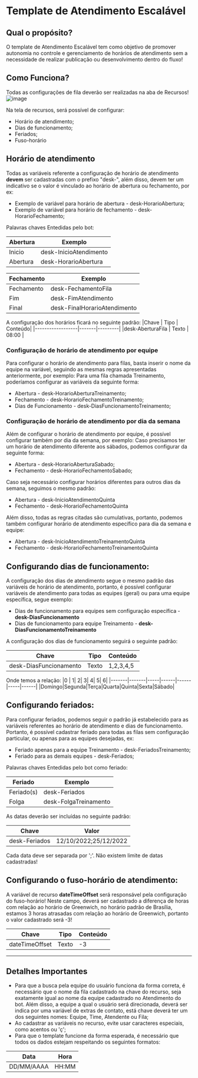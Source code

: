 # Template de Atendimento Escalável

## Qual o propósito?

O template de Atendimento Escalável tem como objetivo de promover autonomia no controle e gerenciamento de horários de atendimento sem a necessidade de realizar publicação ou desenvolvimento dentro do fluxo!

## Como Funciona?

Todas as configurações de fila deverão ser realizadas na aba de Recursos! 
![image](https://user-images.githubusercontent.com/44960191/112885419-1ddea200-90a7-11eb-8e4c-00c875a29d82.png)


Na tela de recursos, será possível de configurar:

- Horário de atendimento;
- Dias de funcionamento;
- Feriados;
- Fuso-horário

## Horário de atendimento

Todas as variáveis referente a configuração de horário de atendimento <b>devem</b> ser cadastradas com o prefixo "desk-", além disso, devem ter um indicativo se o valor é vinculado ao horário de abertura ou fechamento, por ex:
- Exemplo de variável para horário de abertura - desk-HorarioAbertura;
- Exemplo de variável para horário de fechamento - desk-HorarioFechamento;

Palavras chaves Entedidas pelo bot:

| **Abertura** | Exemplo               |
|--------------|-----------------------|
|Inicio        | desk-InicioAtendimento|    
|Abertura      | desk-HorarioAbertura  |

| **Fechamento** | Exemplo                      |
|----------------|------------------------------|
|Fechamento      | desk-FechamentoFila          |    
|Fim             | desk-FimAtendimento          |
|Final           | desk-FinalHorarioAtendimento |

A configuração dos horários ficará no seguinte padrão:
|Chave             | Tipo  | Conteúdo|
|------------------|-------|---------|
|desk-AberturaFila | Texto | 08:00   |

### Configuração de horário de atendimento por equipe

Para configurar o horário de atendimento para filas, basta inserir o nome da equipe na variável, seguindo as mesmas regras apresentadas anteriormente, por exemplo:
Para uma fila chamada Treinamento, poderíamos configurar as variáveis da seguinte forma:

- Abertura - desk-HorarioAberturaTreinamento;
- Fechamento - desk-HorarioFechamentoTreinamento;
- Dias de Funcionamento - desk-DiasFuncionamentoTreinamento;

### Configuração de horário de atendimento por dia da semana

Além de configurar o horário de atendimento por equipe, é possível configurar também por dia da semana, por exemplo:
Caso precisamos ter um horário de atendimento diferente aos sábados, podemos configurar da seguinte forma:

- Abertura - desk-HorarioAberturaSabado;
- Fechamento - desk-HorarioFechamentoSabado;

Caso seja necessário configurar horários diferentes para outros dias da semana, seguimos o mesmo padrão:
- Abertura - desk-InicioAtendimentoQuinta
- Fechamento - desk-HorarioFechamentoQuinta

Além disso, todas as regras citadas são cumulativas, portanto, podemos também configurar horário de atendimento específico para dia da semana e equipe:
- Abertura - desk-InicioAtendimentoTreinamentoQuinta
- Fechamento - desk-HorarioFechamentoTreinamentoQuinta

## Configurando dias de funcionamento:

A configuração dos dias de atendimento segue o mesmo padrão das variáveis de horário de atendimento, portanto, é possível configurar variáveis de atendimento para todas as equipes (geral) ou para uma equipe específica, segue exemplo:

- Dias de funcionamento para equipes sem configuração específica - **desk-DiasFuncionamento**
- Dias de funcionamento para equipe Treinamento - **desk-DiasFuncionamentoTreinamento** 

A configuração dos dias de funcionamento seguirá o seguinte padrão:

|Chave                  | Tipo  | Conteúdo  |
|-----------------------|-------|-----------|
|desk-DiasFuncionamento | Texto | 1,2,3,4,5 |

Onde temos a relação:
|0      |      1|    2|     3|     4|    5|     6|
|-------|-------|-----|------|------|-----|------|
|Domingo|Segunda|Terça|Quarta|Quinta|Sexta|Sábado|

## Configurando feriados:

Para configurar feriados, podemos seguir o padrão já estabelecido para as variáveis referentes ao horário de atendimento e dias de funcionamento. Portanto, é possível cadastrar feriado para todas as filas sem configuração particular, ou apenas para as equipes desejadas, ex:

- Feriado apenas para a equipe Treinamento - desk-FeriadosTreinamento;
- Feriado para as demais equipes - desk-Feriados;

Palavras chaves Entedidas pelo bot como feriado:

| **Feriado**  | Exemplo                |
|--------------|------------------------|
|Feriado(s)    | desk-Feriados          |    
|Folga         | desk-FolgaTreinamento  |

As datas deverão ser incluídas no seguinte padrão:

| **Chave**    | **Valor**            |
|--------------|----------------------|
|desk-Feriados | 12/10/2022;25/12/2022|    

Cada data deve ser separada por ';'. Não existem limite de datas cadastradas!

## Configurando o fuso-horário de atendimento:

A variável de recurso **dateTimeOffset** será responsável pela configuração do fuso-horário! 
Neste campo, deverá ser cadastrado a diferença de horas com relação ao horário de Greenwich, no horário padrão de Brasília, estamos 3 horas atrasadas com relação ao horário de Greenwich, portanto o valor cadastrado será -3!

|Chave          | Tipo  | Conteúdo |
|---------------|-------|----------|
|dateTimeOffset | Texto | -3       |

---------------------------------------------------------------------

## Detalhes Importantes

- Para que a busca pela equipe do usuário funciona da forma correta, é necessário que o nome da fila cadastrado na chave do recurso, seja exatamente igual ao nome da equipe cadastrado no Atendimento do bot. Além disso, a equipe a qual o usuário será direcionada, deverá ser indica por uma variável de extras de contato, está chave deverá ter um dos seguintes nomes: Equipe, Time, Atendente ou Fila;
- Ao cadastrar as variáveis no recurso, evite usar caracteres especiais, como acentos ou 'ç';
- Para que o template funcione da forma esperada, é necessário que todos os dados estejam respeitando os seguintes formatos:

|Data       | Hora  |
|-----------|-------|
|DD/MM/AAAA | HH:MM |

